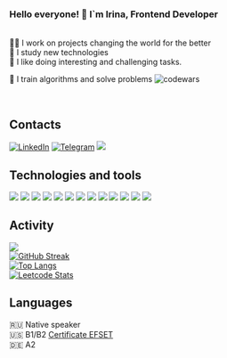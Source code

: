 ### Hello everyone! 👋 I`m Irina, Frontend Developer
<br />
👩‍💻 I work on projects changing the world for the better <br />
🎯 I study new technologies <br />
💪 I like doing interesting and challenging tasks. <br />
<p>📝 I train algorithms and solve problems <image src="https://www.codewars.com/users/lis_krylova/badges/micro" alt="codewars"></p>
<br />

## Contacts
[![LinkedIn](https://img.shields.io/badge/LinkedIn-0077B5?style=for-the-badge&logo=linkedin&logoColor=white)](https://www.linkedin.com/in/ivkrylova) 
[![Telegram](https://img.shields.io/badge/-Telegram-blue?style=for-the-badge&logo=telegram)](https://t.me/IVKrylova)
<a href=mailto:ivk.lis@yandex.ru>![](https://img.shields.io/badge/E--mail-ivk.lis%40yandex.ru-blue?style=for-the-badge&logo=appveyo)</a>
<br />

## Technologies and tools
![](https://img.shields.io/badge/JavaScript-000000?style=for-the-badge&logo=javascript&logoColor=F7DF1E)
![](https://img.shields.io/badge/TypeScript-000000?style=for-the-badge&logo=typescript&logoColor=white)
![](https://img.shields.io/badge/next.js-000000?style=for-the-badge&logo=nextdotjs&logoColor=white)
![](https://img.shields.io/badge/React-000000?style=for-the-badge&logo=react&logoColor=61DAFB)
![](https://img.shields.io/badge/React_Router-000000?style=for-the-badge&logo=react-router&logoColor=white)
![](https://img.shields.io/badge/Redux-000000?style=for-the-badge&logo=redux&logoColor=white)
![](https://img.shields.io/badge/Redux%20saga-000000?style=for-the-badge&logo=redux%20saga&logoColor=999999)
![](https://img.shields.io/badge/axios-000000?&style=for-the-badge&logo=axios&logoColor=white)
![](https://img.shields.io/badge/HTML5-000000?style=for-the-badge&logo=html5&logoColor=white)
![](https://img.shields.io/badge/CSS3-000000?style=for-the-badge&logo=css3&logoColor=white)
![](https://img.shields.io/badge/Sass-000000?style=for-the-badge&logo=sass&logoColor=white)
![](https://img.shields.io/badge/styled--components-000000?style=for-the-badge&logo=styled-components&logoColor=white)
![](https://img.shields.io/badge/Material%20UI-000000?style=for-the-badge&logo=mui&logoColor=white)
<br />

## Activity
![](https://komarev.com/ghpvc/?username=IVKrylova&color=000000&style=for-the-badge) 
<br />
[![GitHub Streak](https://streak-stats.demolab.com/?user=IVKrylova&theme=highcontrast)](https://git.io/streak-stats)
<br />
[![Top Langs](https://github-readme-stats.vercel.app/api/top-langs/?username=IVKrylova&theme=dark)](https://github.com/anuraghazra/github-readme-stats)
<br />
[![Leetcode Stats](https://leetcard.jacoblin.cool/IVKrylova)](https://leetcode.com/ivkrylova?ext=heatmap)

## Languages
🇷🇺 Native speaker <br />
🇺🇸 B1/B2 [Certificate EFSET](https://www.efset.org/cert/Ypv2KA) <br />
🇩🇪 A2
